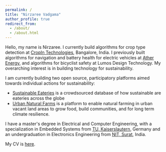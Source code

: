 ```yaml
---
permalink: /
title: "Nirzaree Vadgama"
author_profile: true
redirect_from: 
  - /about/
  - /about.html
---
```


Hello, my name is Nirzaree. I currently build algorithms for crop type detection at [CropIn Technologies](https://www.cropin.com/), Bangalore, India. I previously built algorithms for navigation and battery health for electric vehicles at [Ather Energy](https://www.atherenergy.com/), and algorithms for bicyclist safety at Lumos Design Technology. My overarching interest is in building technology for sustainability. 

I am currently building two open source, participatory platforms aimed towards individual actions for sustainability:
* [Sustainable Eateries](/platforms/) is a crowdsourced database of how sustainable are eateries across the globe
* [Urban Natural Farms](/platforms/) is a platform to enable natural farming in urban vacant land areas to grow food, build communities, and for long term climate resilience. 

I have a master's degree in Electrical and Computer Engineering, with a specialization in Embedded Systems from [TU, Kaiserslautern](https://rptu.de/en/), Germany and an undergraduation in Electronics Engineering from [NIT, Surat](https://www.svnit.ac.in/), India. 

My CV is [here](/files/CV_Nirzaree.pdf). 